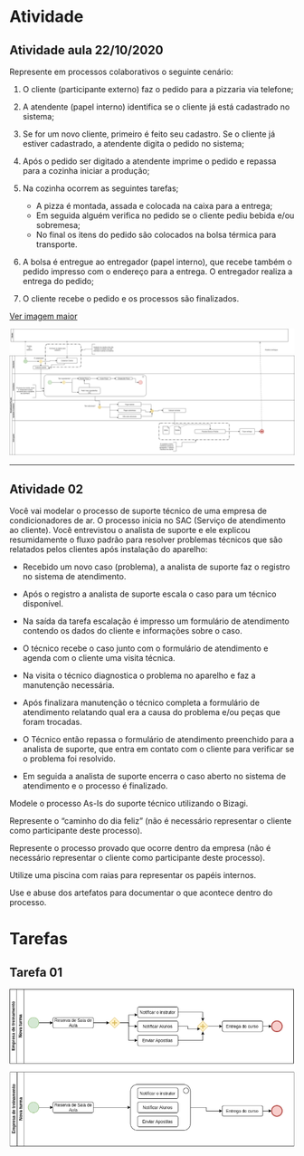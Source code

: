 # Atividade
## Atividade aula 22/10/2020

Represente em processos colaborativos o seguinte cenário: 

1. O cliente (participante externo) faz o pedido para a pizzaria via telefone; 
2. A atendente (papel interno) identifica se o cliente já está cadastrado no sistema; 
3. Se for um novo cliente, primeiro é feito seu cadastro. Se o cliente já estiver cadastrado, a atendente digita o pedido no sistema; 
4. Após o pedido ser digitado a atendente imprime o pedido e repassa para a cozinha iniciar a produção; 
5. Na cozinha ocorrem as seguintes tarefas; 

   - A pizza é montada, assada e colocada na caixa para a entrega; 
   - Em seguida alguém verifica no pedido se o cliente pediu bebida e/ou sobremesa; 
   - No final os itens do pedido são colocados na bolsa térmica para transporte. 
6. A bolsa é entregue ao entregador (papel interno), que recebe também o pedido impresso com o endereço para a entrega. O entregador realiza a entrega do pedido; 
7. O cliente recebe o pedido e os processos são finalizados.

[Ver imagem maior](trabalho2.png)

![trabalho atual](trabalho2.png)



---

## Atividade 02

Você vai modelar o processo de suporte técnico de uma empresa de condicionadores de ar. O processo inicia no SAC (Serviço de atendimento ao cliente). Você entrevistou o analista de suporte e ele explicou resumidamente o fluxo padrão para resolver problemas técnicos que são relatados pelos clientes após instalação do aparelho:

* Recebido um novo caso (problema), a analista de suporte faz o registro no sistema de
atendimento.

* Após o registro a analista de suporte escala o caso para um técnico disponível.

* Na saída da tarefa escalação é impresso um formulário de atendimento contendo os dados do cliente e informações sobre o caso.

* O técnico recebe o caso junto com o formulário de atendimento e agenda com o cliente uma visita técnica.

* Na visita o técnico diagnostica o problema no aparelho e faz a manutenção necessária.

* Após finalizara manutenção o técnico completa a formulário de atendimento relatando
qual era a causa do problema e/ou peças que foram trocadas.

* O Técnico então repassa o formulário de atendimento preenchido para a analista de suporte, que entra em contato com o cliente para verificar se o problema foi resolvido.

* Em seguida a analista de suporte encerra o caso aberto no sistema de atendimento e o
processo é finalizado.

Modele o processo As-Is do suporte técnico utilizando o Bizagi.

Represente o “caminho do dia feliz” (não é necessário representar o cliente como participante deste processo).

Represente o processo provado que ocorre dentro da empresa (não é necessário representar o cliente como participante deste processo).

Utilize uma piscina com raias para representar os papéis internos.

Use e abuse dos artefatos para documentar o que acontece dentro do processo.

# Tarefas
## Tarefa 01 

![Tarefa 01 da aula](tarefa_aula01.png)
